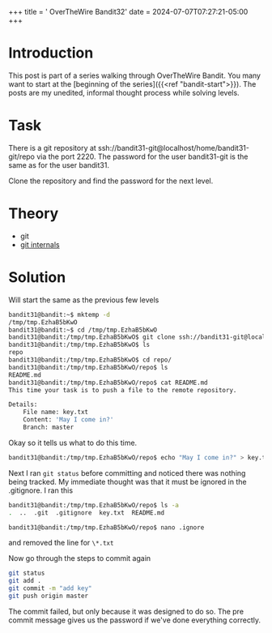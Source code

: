 +++
title = ' OverTheWire Bandit32'
date = 2024-07-07T07:27:21-05:00
+++

# Introduction

This post is part of a series walking through OverTheWire Bandit. You many want to start at the [beginning of the series]({{<ref "bandit-start">}}). The posts are my unedited, informal thought process while solving levels.

# Task

There is a git repository at ssh://bandit31-git@localhost/home/bandit31-git/repo via the port 2220. The password for the user bandit31-git is the same as for the user bandit31.

Clone the repository and find the password for the next level.

# Theory

- git
- [git internals](https://git-scm.com/book/en/v2/Git-Internals-Git-References)

# Solution

Will start the same as the previous few levels

```bash
bandit31@bandit:~$ mktemp -d
/tmp/tmp.EzhaB5bKwO
bandit31@bandit:~$ cd /tmp/tmp.EzhaB5bKwO
bandit31@bandit:/tmp/tmp.EzhaB5bKwO$ git clone ssh://bandit31-git@localhost:2220/home/bandit31-git/repo
bandit31@bandit:/tmp/tmp.EzhaB5bKwO$ ls
repo
bandit31@bandit:/tmp/tmp.EzhaB5bKwO$ cd repo/
bandit31@bandit:/tmp/tmp.EzhaB5bKwO/repo$ ls
README.md
bandit31@bandit:/tmp/tmp.EzhaB5bKwO/repo$ cat README.md
This time your task is to push a file to the remote repository.

Details:
    File name: key.txt
    Content: 'May I come in?'
    Branch: master
```

Okay so it tells us what to do this time.

```bash
bandit31@bandit:/tmp/tmp.EzhaB5bKwO/repo$ echo "May I come in?" > key.txt
```

Next I ran `git status` before committing and noticed there was nothing being tracked. My immediate thought was that it must be ignored in the .gitignore. I ran this

```bash
bandit31@bandit:/tmp/tmp.EzhaB5bKwO/repo$ ls -a
.  ..  .git  .gitignore  key.txt  README.md

bandit31@bandit:/tmp/tmp.EzhaB5bKwO/repo$ nano .ignore
```

and removed the line for `\*.txt`

Now go through the steps to commit again

```bash
git status
git add .
git commit -m "add key"
git push origin master
```

The commit failed, but only because it was designed to do so. The pre commit message gives us the password if we've done everything correctly.
